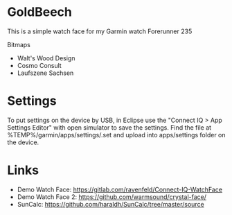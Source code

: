 # GoldBeech
This is a simple watch face for my Garmin watch
Forerunner 235

Bitmaps
- Walt's Wood Design
- Cosmo Consult
- Laufszene Sachsen

# Settings

To put settings on the device by USB, in Eclipse use the "Connect IQ > App Settings Editor" with open simulator to save the settings. Find the file at %TEMP%/garmin/apps/settings/<name>.set and upload into apps/settings folder on the device.

# Links
- Demo Watch Face: https://gitlab.com/ravenfeld/Connect-IQ-WatchFace
- Demo Watch Face 2: https://github.com/warmsound/crystal-face/
- SunCalc: https://github.com/haraldh/SunCalc/tree/master/source
